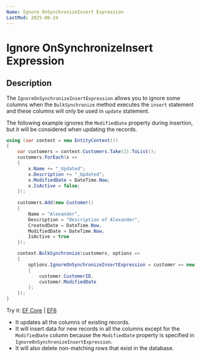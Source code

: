 ```yaml
---
Name: Ignore OnSynchronizeInsert Expression
LastMod: 2025-06-24
---
```


# Ignore OnSynchronizeInsert Expression

## Description

The `IgnoreOnSynchronizeInsertExpression` allows you to ignore some columns when the `BulkSynchronize` method executes the `insert` statement and these columns will only be used in `update` statement.

The following example ignores the `ModifiedDate` property during insertion, but it will be considered when updating the records.

```csharp
using (var context = new EntityContext())
{
    var customers = context.Customers.Take(2).ToList();
    customers.ForEach(x => 
    { 
        x.Name += "_Updated"; 
        x.Description += "_Updated"; 
        x.ModifiedDate = DateTime.Now; 
        x.IsActive = false; 
    });
	
    customers.Add(new Customer() 
    { 
        Name = "Alexander", 
        Description = "Description of Alexander", 
        CreatedDate = DateTime.Now, 
        ModifiedDate = DateTime.Now, 
        IsActive = true 
    });

    context.BulkSynchronize(customers, options => 
    {
        options.IgnoreOnSynchronizeInsertExpression = customer => new 
        {
            customer.CustomerID,  
            customer.ModifiedDate
        };
    });					  
}
```

Try it: [EF Core](https://dotnetfiddle.net/1rzvYC) | [EF6](https://dotnetfiddle.net/bCXqPB)

 - It updates all the columns of existing records.
 - It will insert data for new records in all the columns except for the `ModifiedDate` column because the `ModifiedDate` property is specified in `IgnoreOnSynchronizeInsertExpression`. 
 - It will also delete non-matching rows that exist in the database.

